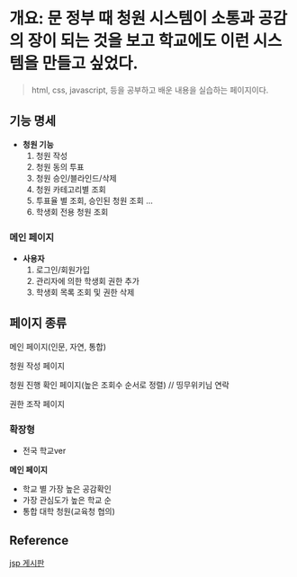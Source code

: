 # 개요: 문 정부 때 청원 시스템이 소통과 공감의 장이 되는 것을 보고 학교에도 이런 시스템을 만들고 싶었다.

> html, css, javascript, 등을 공부하고 배운 내용을 실습하는 페이지이다. 

## **기능 명세**

- **청원 기능**
    1. 청원 작성
    2. 청원 동의 투표
    3. 청원 승인/블라인드/삭제
    4. 청원 카테고리별 조회
    5. 투표율 별 조회, 승인된 청원 조회 ...
    6. 학생회 전용 청원 조회

### 메인 페이지

- **사용자**
    1. 로그인/회원가입
    2. 관리자에 의한 학생회 권한 추가
    3. 학생회 목록 조회 및 권한 삭제

## **페이지 종류**

메인 페이지(인문, 자연, 통합)

청원 작성 페이지

청원 진행 확인 페이지(높은 조회수 순서로 정렬) // 띵무위키님 연락

권한 조작 페이지

### 확장형

- 전국 학교ver

**메인 페이지**

- 학교 별 가장 높은 공감확인
- 가장 관심도가 높은 학교 순
- 통합 대학 청원(교육청 협의)

## Reference
[jsp 게시판](https://blog.naver.com/ajy7424/222233474659)
